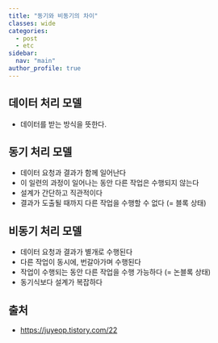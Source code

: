 ```yaml
---
title: "동기와 비동기의 차이"
classes: wide
categories: 
  - post
  - etc
sidebar:
  nav: "main"
author_profile: true
---
```


## 데이터 처리 모델
* 데이터를 받는 방식을 뜻한다. 

## 동기 처리 모델
* 데이터 요청과 결과가 함께 일어난다
* 이 일련의 과정이 일어나는 동안 다른 작업은 수행되지 않는다
* 설계가 간단하고 직관적이다
* 결과가 도출될 때까지 다른 작업을 수행할 수 없다 (= 블록 상태)

## 비동기 처리 모델
* 데이터 요청과 결과가 별개로 수행된다
* 다른 작업이 동시에, 번갈아가며 수행된다
* 작업이 수행되는 동안 다른 작업을 수행 가능하다 (= 논블록 상태)
* 동기식보다 설계가 복잡하다   

## 출처
* <https://juyeop.tistory.com/22>  
